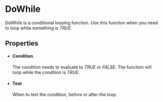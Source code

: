 DoWhile
=======

DoWhile is a conditional looping function. Use this function when you
need to loop while something is *TRUE*.

Properties
----------

-  #### Condition

    The condition needs to evaluate to *TRUE* or *FALSE*. The function
    will loop while the condition is *TRUE*.

-  #### Test

    When to test the condition, before or after the loop.


